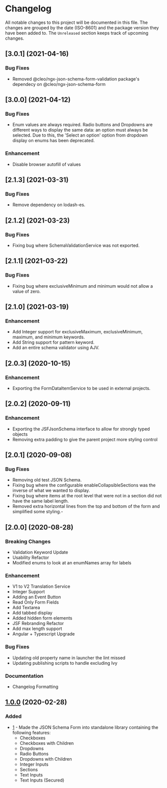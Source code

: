 # Changelog
All notable changes to this project will be documented in this file. The changes are grouped by the date (ISO-8601) and the package version they have been added to. The `Unreleased` section keeps track of upcoming changes.

## [3.0.1] (2021-04-16)
### Bug Fixes
- Removed @cleo/ngx-json-schema-form-validation package's dependecy on @cleo/ngx-json-schema-form

## [3.0.0] (2021-04-12)
### Bug Fixes
- Enum values are always required. Radio buttons and Dropdowns are different ways to display the same data: an option must always be selected. Due to this, the 'Select an option' option from dropdown display on enums has been deprecated.
### Enhancement
- Disable browser autofill of values

## [2.1.3] (2021-03-31)
### Bug Fixes
- Remove dependency on lodash-es.

## [2.1.2] (2021-03-23)
### Bug Fixes
- Fixing bug where SchemaValidationService was not exported.

## [2.1.1] (2021-03-22)
### Bug Fixes
- Fixing bug where exclusiveMinimum and minimum would not allow a value of zero. 

## [2.1.0] (2021-03-19)
### Enhancement
- Add Integer support for exclusiveMaximum, exclusiveMinimum, maximum, and minimum keywords.
- Add String support for pattern keyword.
- Add an entire schema validator using AJV.

## [2.0.3] (2020-10-15)
### Enhancement
- Exporting the FormDataItemService to be used in external projects.

## [2.0.2] (2020-09-11)
### Enhancement
- Exporting the JSFJsonSchema interface to allow for strongly typed objects
- Removing extra padding to give the parent project more styling control 

## [2.0.1] (2020-09-08)
### Bug Fixes
- Removing old test JSON Schema.
- Fixing bug where the configurable enableCollapsibleSections was the inverse of what we wanted to display.
- Fixing bug where items at the root level that were not in a section did not have the same label length.
- Removed extra horizontal lines from the top and bottom of the form and simplified some styling.- 

## [2.0.0] (2020-08-28)
### Breaking Changes
- Validation Keyword Update
- Usability Refactor
- Modified enums to look at an enumNames array for labels

### Enhancement
- V1 to V2 Translation Service
- Integer Support
- Adding an Event Button
- Read Only Form Fields
- Add Textarea
- Add tabbed display
- Added hidden form elements
- JSF Rebranding Refactor
- Add max length support
- Angular + Typescript Upgrade

### Bug Fixes
- Updating old property name in launcher the lint missed
- Updating publishing scripts to handle excluding Ivy

### Documentation
- Changelog Formatting

## [1.0.0] (2020-02-28)
### Added
- [1](https://github.com/cleo/ngx-json-schema-form/pull/1) - Made the JSON Schema Form into standalone library containing the following features:
	- Checkboxes
	- Checkboxes with Children
	- Dropdowns
	- Radio Buttons
	- Dropdowns with Children
	- Integer Inputs
	- Sections
	- Text Inputs
	- Text Inputs (Secured)

[1.0.0]: https://github.com/cleo/ngx-json-schema-form/releases/tag/1.0.0
